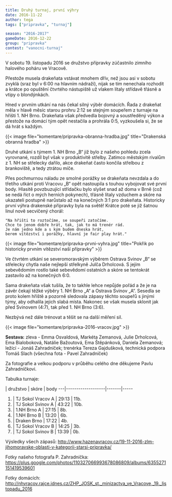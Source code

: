 ```yaml
---
title: Druhý turnaj, první výhry
date: 2016-11-22
author: tega
tags: ["pripravka", "turnaj"]

season: "2016-2017"
gameDate: 2016-12-22
group: "pripravka"
contest: "vanocni-turnaj"
---
```


V sobotu 19. listopadu 2016 se družstvo přípravky zúčastnilo zimního halového poháru ve Vracově.

Přestože musela drakeňata vstávat mnohem dřív, než jsou asi v sobotu zvyklá (sraz byl v 6:00 na hlavním nádraží), nijak se tím nenechala rozhodit a krátce po opuštění čtvrtého nástupiště už vlakem lítaly střídavě třásně a vtipy o blondýnkách.

Hned v prvním utkání na nás čekal silný výběr domácích. Řada z drakeňat měla v hlavě měsíc starou prohru 2:12 se stejným soupeřem z turnaje na hřišti 1. NH Brno. Drakeňata však předvedla bojovný a soustředěný výkon a přestože na domácí tým opět nestačila a prohrála 0:5, vyzkoušela si, že se dá hrát s každým.

{{< image file="komentare/pripravka-obranna-hradba.jpg" title="Drakenská obranná hradba" >}} 

Druhé utkání s týmem 1. NH Brno „B“ již bylo z našeho pohledu zcela vyrovnané, rozdíl byl však v produktivitě střelby. Zatímco městským rivalům z 1. NH se střelecky dařilo, akce drakeňat často končila střelbou z brankoviště, a tedy ztrátou míče.

Přes pochmurnou náladu ze smolné porážky se drakeňata nevzdala a do třetího utkání proti Vracovu „B“ opět nastoupila s touhou vybojovat své první body. Hlasitě povzbuzující střídačku bylo slyšet snad až doma v Brně (což se nedá říct o mých herních pokynech), třásně lítaly vzduchem a skóre na ukazateli postupně narůstalo až na konečných 3:1 pro drakeňata. Historicky první výhra drakenské přípravky byla na světě! Krátce poté se již šatnou linul nově secvičený chorál:

```
"Na hřišti to roztočíme, se soupeři zatočíme.
Chce to jenom dobře hrát, tak, jak to má trenér rád.
Je nám jedno kde a s kým budem dneska hrát,
berem vítězství i porážky, hlavní je fair play hrát."
```

{{< image file="komentare/pripravka-prvni-vyhra.jpg" title="Pokřik po historicky prvním vítězství naší přípravky" >}} 

Ve čtvrtém utkání se severomoravským výběrem Ostrava Svinov „B“ se střelecky chytla naše nejlepší střelkyně Julča Drholcová. S jejím sebevědomím rostlo také sebevědomí ostatních a skóre se tentokrát zastavilo až na konečných 6:0.

Sama drakeňata však tušila, že to takhle lehce nepůjde pořád a že je na závěr čekají těžké výběry 1. NH Brno „A“ a Ostrava Svinov „A“. Sesedla se proto kolem hřiště a pozorně sledovala zápasy těchto soupeřů s jinými týmy, aby odhalila jejich slabá místa. Nakonec se však musela sklonit jak před Svinovem (4:7), tak před 1. NH Brno (3:6).

Nezbývá než dále trénovat a těšit se na další měření sil.

{{< image file="komentare/pripravka-2016-vracov.jpg" >}}

**Sestava:** zleva - Emma Osvaldová, Markéta Zemanová, Julie Drholcová, Ema Bialoboková, Natálie Bažoutová, Ema Štěpánková, Daniela Zemanová; ležící - Jonáš Zahradníček; trenérka Tereza Gajdušková, technická podpora Tomáš Slach (všechna fota - Pavel Zahradníček)

Za fotografie a velkou podporu v průběhu celého dne děkujeme Pavlu Zahradníčkovi.

Tabulka turnaje:

   | družstvo          | skóre | body
---|-------------------|-------|-----
1. | TJ Sokol Vracov A | 29:13 | 11b.
2. | TJ Sokol Svinov A | 43:22 | 10b.
3. | 1.NH Brno A       | 27:15 |  8b.
4. | 1.NH Brno B       | 13:20 |  6b.
5. | Draken Brno       | 17:22 |  4b.
6. | TJ Sokol Vracov B | 14:25 |  3b.
7. | TJ Sokol Svinov B | 13:39 |  0b.


Výsledky všech zápasů: http://www.hazenavracov.cz/19-11-2016-zlm-jihomoravske-oblasti-v-kategorii-starsi-pripravka/

Fotky našeho fotografa P. Zahradníčka: https://plus.google.com/photos/110327066993678086809/albums/6355271151419539601

Fotky domácích: http://nhvracov.rajce.idnes.cz/ZHP_JOSK_st._minizactva_ve_Vracove,_19._listopadu_2016
